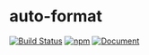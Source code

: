 # auto-format

[![Build Status](https://travis-ci.org/jundl77/auto-format.svg?branch=master)](https://travis-ci.org/jundl77/auto-format)
[![npm](https://img.shields.io/npm/v/npm.svg)](https://www.npmjs.com/package/auto-format)
[![Document](https://doc.esdoc.org/github.com/esdoc/esdoc/badge.svg?t=0)](https://doc.esdoc.org/github.com/jundl77/auto-format/)
